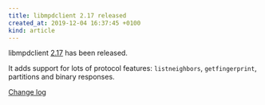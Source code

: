 ```yaml
---
title: libmpdclient 2.17 released
created_at: 2019-12-04 16:37:45 +0100
kind: article
---
```


libmpdclient
[2.17](http://www.musicpd.org/download/libmpdclient/2/libmpdclient-2.17.tar.xz)
has been released.

It adds support for lots of protocol features: `listneighbors`,
`getfingerprint`, partitions and binary responses.

[Change log](https://raw.githubusercontent.com/MusicPlayerDaemon/libmpdclient/v2.17/NEWS)

